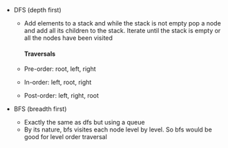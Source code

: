 - DFS (depth first)

  - Add elements to a stack and while the stack is not empty pop a node and add all its
    children to the stack. Iterate until the stack is empty or all the nodes have been visited

    #### Traversals 
  - Pre-order: root, left, right
  - In-order: left, root, right
  - Post-order: left, right, root

- BFS (breadth first)
  - Exactly the same as dfs but using a queue
  - By its nature, bfs visites each node level by level. So bfs would be good for level order traversal
